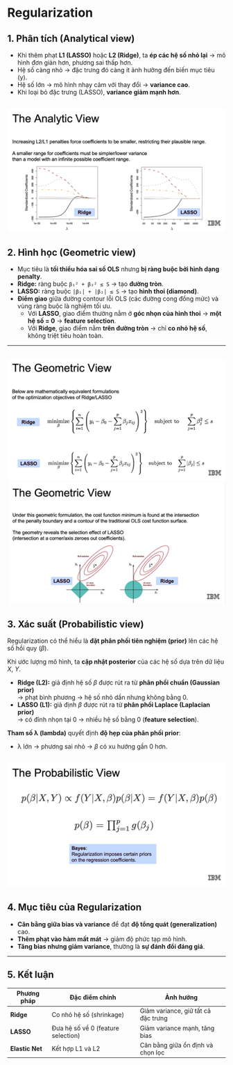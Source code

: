 # Regularization



## 1. Phân tích (Analytical view)

- Khi thêm phạt **L1 (LASSO)** hoặc **L2 (Ridge)**, ta **ép các hệ số nhỏ lại** → mô hình đơn giản hơn, phương sai thấp hơn.  
- Hệ số càng nhỏ → đặc trưng đó càng ít ảnh hưởng đến biến mục tiêu \(y\).  
- Hệ số lớn → mô hình nhạy cảm với thay đổi → **variance cao**.  
- Khi loại bỏ đặc trưng (LASSO), **variance giảm mạnh hơn**.

![Alt text](./Analytic.png)
---

## 2. Hình học (Geometric view)



- Mục tiêu là **tối thiểu hóa sai số OLS** nhưng **bị ràng buộc bởi hình dạng penalty**.  
- **Ridge:** ràng buộc `β₁² + β₂² ≤ S` → tạo **đường tròn**.  
- **LASSO:** ràng buộc `|β₁| + |β₂| ≤ S` → tạo **hình thoi (diamond)**.  
- **Điểm giao** giữa đường contour lỗi OLS (các đường cong đồng mức) và vùng ràng buộc là nghiệm tối ưu.  
  - Với **LASSO**, giao điểm thường nằm ở **góc nhọn của hình thoi** → **một hệ số = 0** → **feature selection**.  
  - Với **Ridge**, giao điểm nằm **trên đường tròn** → chỉ **co nhỏ hệ số**, không triệt tiêu hoàn toàn.

---

![Alt text](./Geometric.png)
![Alt text](./Geometric1.png)
---

## 3. Xác suất (Probabilistic view)

Regularization có thể hiểu là **đặt phân phối tiên nghiệm (prior)** lên các hệ số hồi quy (*β*).

Khi ước lượng mô hình, ta **cập nhật posterior** của các hệ số dựa trên dữ liệu *X*, *Y*.

- **Ridge (L2):** giả định hệ số *β* được rút ra từ **phân phối chuẩn (Gaussian prior)**  
  → phạt bình phương → hệ số nhỏ dần nhưng không bằng 0.  
- **LASSO (L1):** giả định *β* được rút ra từ **phân phối Laplace (Laplacian prior)**  
  → có đỉnh nhọn tại 0 → nhiều hệ số bằng 0 (**feature selection**).  

**Tham số λ (lambda)** quyết định **độ hẹp của phân phối prior**:

- λ lớn → phương sai nhỏ → *β* có xu hướng gần 0 hơn.

![Alt text](./Xác%20suất.png)
---

## 4. Mục tiêu của Regularization

- **Cân bằng giữa bias và variance** để đạt **độ tổng quát (generalization)** cao.  
- **Thêm phạt vào hàm mất mát** → giảm độ phức tạp mô hình.  
- **Tăng bias nhưng giảm variance**, thường là **sự đánh đổi đáng giá**.


---

## 5. Kết luận

| Phương pháp | Đặc điểm chính | Ảnh hưởng |
|--------------|----------------|------------|
| **Ridge** | Co nhỏ hệ số (shrinkage) | Giảm variance, giữ tất cả đặc trưng |
| **LASSO** | Đưa hệ số về 0 (feature selection) | Giảm variance mạnh, tăng bias |
| **Elastic Net** | Kết hợp L1 và L2 | Cân bằng giữa ổn định và chọn lọc |

